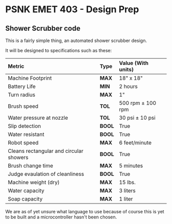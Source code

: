 # PSNK EMET 403 - Design Prep

## Shower Scrubber code

This is a fairly simple thing, an automated shower scrubber design.

It will be designed to specifications such as these:

| Metric                                  | Type     | Value (With units) |
| :-------------------------------------- | :------- | :----------------- |
| Machine Footprint                       | **MAX**  | 18" x 18"          |
| Battery Life                            | **MIN**  | 2 hours            |
| Turn radius                             | **MAX**  | 1"                 |
| Brush speed                             | **TOL**  | 500 rpm ± 100 rpm  |
| Water pressure at nozzle                | **TOL**  | 30 psi ± 10 psi    |
| Slip detection                          | **BOOL** | True               |
| Water resistant                         | **BOOL** | True               |
| Robot speed                             | **MAX**  | 6 feet/minute      |
| Cleans rectangular and circular showers | **BOOL** | True               |
| Brush change time                       | **MAX**  | 5 minutes          |
| Judge evaulation of cleanliness         | **BOOL** | True               |
| Machine weight (dry)                    | **MAX**  | 15 lbs.            |
| Water capacity                          | **MAX**  | 3 liters           |
| Soap capacity                           | **MAX**  | 1 liter            |

We are as of yet unsure what language to use because of course this is yet to be built and a microcontroller hasn't been chosen.
